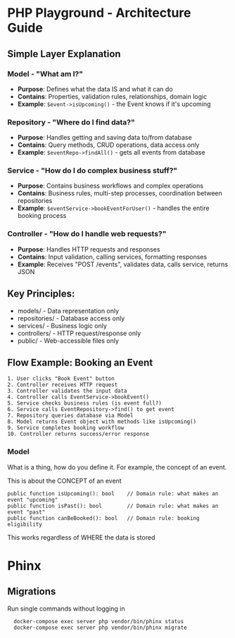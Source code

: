 # PHP Playground - Architecture Guide

## Simple Layer Explanation

### **Model** - "What am I?"
- **Purpose**: Defines what the data IS and what it can do
- **Contains**: Properties, validation rules, relationships, domain logic
- **Example**: `$event->isUpcoming()` - the Event knows if it's upcoming

### **Repository** - "Where do I find data?"  
- **Purpose**: Handles getting and saving data to/from database
- **Contains**: Query methods, CRUD operations, data access only
- **Example**: `$eventRepo->findAll()` - gets all events from database

### **Service** - "How do I do complex business stuff?"
- **Purpose**: Contains business workflows and complex operations
- **Contains**: Business rules, multi-step processes, coordination between repositories
- **Example**: `$eventService->bookEventForUser()` - handles the entire booking process

### **Controller** - "How do I handle web requests?"
- **Purpose**: Handles HTTP requests and responses
- **Contains**: Input validation, calling services, formatting responses
- **Example**: Receives "POST /events", validates data, calls service, returns JSON

## Key Principles:
  - models/ - Data representation only
  - repositories/ - Database access only
  - services/ - Business logic only
  - controllers/ - HTTP request/response only
  - public/ - Web-accessible files only

## Flow Example: Booking an Event
```
1. User clicks "Book Event" button
2. Controller receives HTTP request
3. Controller validates the input data
4. Controller calls EventService->bookEvent()
5. Service checks business rules (is event full?)
6. Service calls EventRepository->find() to get event
7. Repository queries database via Model
8. Model returns Event object with methods like isUpcoming()
9. Service completes booking workflow
10. Controller returns success/error response
```

### Model
What is a thing, how do you define it. For example, the concept of an event.

This is about the CONCEPT of an event
```
public function isUpcoming(): bool    // Domain rule: what makes an event "upcoming"
public function isPast(): bool        // Domain rule: what makes an event "past"
public function canBeBooked(): bool   // Domain rule: booking eligibility
```

This works regardless of WHERE the data is stored

# Phinx

## Migrations

Run single commands without logging in
```
  docker-compose exec server php vendor/bin/phinx status
  docker-compose exec server php vendor/bin/phinx migrate
```
